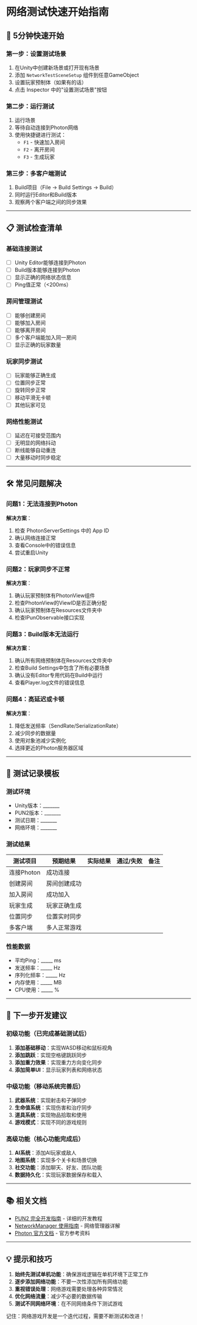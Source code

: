 # 网络测试快速开始指南

## 🚀 5分钟快速开始

### 第一步：设置测试场景
1. 在Unity中创建新场景或打开现有场景
2. 添加 `NetworkTestSceneSetup` 组件到任意GameObject
3. 设置玩家预制体（如果有的话）
4. 点击 Inspector 中的"设置测试场景"按钮

### 第二步：运行测试
1. 运行场景
2. 等待自动连接到Photon网络
3. 使用快捷键进行测试：
   - `F1` - 快速加入房间
   - `F2` - 离开房间
   - `F3` - 生成玩家

### 第三步：多客户端测试
1. Build项目（File → Build Settings → Build）
2. 同时运行Editor和Build版本
3. 观察两个客户端之间的同步效果

---

## 📋 测试检查清单

### 基础连接测试
- [ ] Unity Editor能够连接到Photon
- [ ] Build版本能够连接到Photon
- [ ] 显示正确的网络状态信息
- [ ] Ping值正常（<200ms）

### 房间管理测试
- [ ] 能够创建房间
- [ ] 能够加入房间
- [ ] 能够离开房间
- [ ] 多个客户端能加入同一房间
- [ ] 显示正确的玩家数量

### 玩家同步测试
- [ ] 玩家能够正确生成
- [ ] 位置同步正常
- [ ] 旋转同步正常
- [ ] 移动平滑无卡顿
- [ ] 其他玩家可见

### 网络性能测试
- [ ] 延迟在可接受范围内
- [ ] 无明显的网络抖动
- [ ] 断线能够自动重连
- [ ] 大量移动时同步稳定

---

## 🛠️ 常见问题解决

### 问题1：无法连接到Photon
**解决方案**：
1. 检查 PhotonServerSettings 中的 App ID
2. 确认网络连接正常
3. 查看Console中的错误信息
4. 尝试重启Unity

### 问题2：玩家同步不正常
**解决方案**：
1. 确认玩家预制体有PhotonView组件
2. 检查PhotonView的ViewID是否正确分配
3. 确认玩家预制体在Resources文件夹中
4. 检查IPunObservable接口实现

### 问题3：Build版本无法运行
**解决方案**：
1. 确认所有网络预制体在Resources文件夹中
2. 检查Build Settings中包含了所有必要场景
3. 确认没有Editor专用代码在Build中运行
4. 查看Player.log文件的错误信息

### 问题4：高延迟或卡顿
**解决方案**：
1. 降低发送频率（SendRate/SerializationRate）
2. 减少同步的数据量
3. 使用对象池减少实例化
4. 选择更近的Photon服务器区域

---

## 📝 测试记录模板

### 测试环境
- Unity版本：_______
- PUN2版本：_______
- 测试日期：_______
- 网络环境：_______

### 测试结果
| 测试项目 | 预期结果 | 实际结果 | 通过/失败 | 备注 |
|---------|---------|---------|----------|------|
| 连接Photon | 成功连接 |  |  |  |
| 创建房间 | 房间创建成功 |  |  |  |
| 加入房间 | 成功加入 |  |  |  |
| 玩家生成 | 玩家正确生成 |  |  |  |
| 位置同步 | 位置实时同步 |  |  |  |
| 多客户端 | 多人正常游戏 |  |  |  |

### 性能数据
- 平均Ping：_____ ms
- 发送频率：_____ Hz
- 序列化频率：_____ Hz
- 内存使用：_____ MB
- CPU使用：_____ %

---

## 🎯 下一步开发建议

### 初级功能（已完成基础测试后）
1. **添加基础移动**：实现WASD移动和鼠标视角
2. **添加跳跃**：实现空格键跳跃同步
3. **添加重力效果**：实现重力方向变化同步
4. **添加简单UI**：显示玩家列表和网络状态

### 中级功能（移动系统完善后）
1. **武器系统**：实现射击和子弹同步
2. **生命值系统**：实现伤害和治疗同步
3. **道具系统**：实现物品拾取和使用
4. **游戏模式**：实现不同的游戏规则

### 高级功能（核心功能完成后）
1. **AI系统**：添加AI玩家或敌人
2. **地图系统**：实现多个关卡和场景切换
3. **社交功能**：添加聊天、好友、团队功能
4. **数据持久化**：实现玩家数据保存和载入

---

## 📚 相关文档

- [PUN2 完全开发指南](./PUN2_Complete_Development_Guide.md) - 详细的开发教程
- [NetworkManager 使用指南](./NetworkManager_Usage_Guide.md) - 网络管理器详解
- [Photon 官方文档](https://doc.photonengine.com/en-us/pun/v2/getting-started/initial-setup) - 官方参考资料

---

## 💡 提示和技巧

1. **始终先测试单机功能**：确保游戏逻辑在单机环境下正常工作
2. **逐步添加网络功能**：不要一次性添加所有网络功能
3. **重视错误处理**：网络游戏需要处理各种异常情况
4. **优化网络流量**：减少不必要的数据传输
5. **测试不同网络环境**：在不同网络条件下测试游戏

记住：网络游戏开发是一个迭代过程，需要不断测试和改进！
